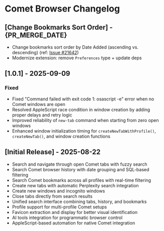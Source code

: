 # Comet Browser Changelog

## [Change Bookmarks Sort Order] - {PR_MERGE_DATE}

- Change bookmarks sort order by Date Added (ascending vs. descending) (ref: [Issue #21642](https://github.com/raycast/extensions/issues/21642))
- Modernize extension: remove `Preferences` type + update deps

## [1.0.1] - 2025-09-09

### Fixed
- Fixed "Command failed with exit code 1: osascript -e" error when no Comet windows are open
- Resolved AppleScript race condition in window creation by adding proper delays and retry logic
- Improved reliability of `new-tab` command when starting from zero open windows
- Enhanced window initialization timing for `createNewTabWithProfile()`, `createNewTab()`, and window creation functions

## [Initial Release] - 2025-08-22

- Search and navigate through open Comet tabs with fuzzy search
- Search Comet browser history with date grouping and SQL-based filtering
- Search Comet bookmarks across all profiles with real-time filtering
- Create new tabs with automatic Perplexity search integration
- Create new windows and incognito windows
- Close tabs directly from search results
- Unified search interface combining tabs, history, and bookmarks
- Profile support for multi-profile Comet setups
- Favicon extraction and display for better visual identification
- AI tools integration for programmatic browser control
- AppleScript-based automation for native Comet integration
